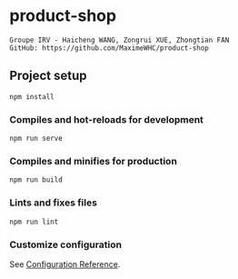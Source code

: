 # product-shop
```
Groupe IRV - Haicheng WANG, Zongrui XUE, Zhongtian FAN
GitHub: https://github.com/MaximeWHC/product-shop
```
## Project setup
```
npm install
```

### Compiles and hot-reloads for development
```
npm run serve
```

### Compiles and minifies for production
```
npm run build
```

### Lints and fixes files
```
npm run lint
```

### Customize configuration
See [Configuration Reference](https://cli.vuejs.org/config/).
